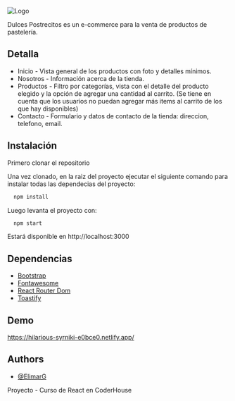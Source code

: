 ![Logo](https://hilarious-syrniki-e0bce0.netlify.app/static/media/logo.b217f54660cdb4b9386d.png)

Dulces Postrecitos es un e-commerce para la venta de productos de pastelería.

## Detalla

- Inicio - Vista general de los productos con foto y detalles mínimos.
- Nosotros - Información acerca de la tienda.
- Productos - Filtro por categorías, vista con el detalle del producto elegido y la opción de agregar una cantidad al carrito. (Se tiene en cuenta que los usuarios no puedan agregar más items al carrito de los que hay disponibles)
- Contacto - Formulario y datos de contacto de la tienda: direccion, telefono, email.

## Instalación

Primero clonar el repositorio

Una vez clonado, en la raiz del proyecto ejecutar el siguiente comando para instalar todas las dependecias del proyecto: 

```bash
  npm install
```
Luego levanta el proyecto con:

```bash
  npm start
```
Estará disponible en http://localhost:3000
    
## Dependencias

 - [Bootstrap](https://getbootstrap.com/)
 - [Fontawesome](https://fontawesome.com/v5/docs/web/use-with/react)
 - [React Router Dom](https://www.npmjs.com/package/react-router-dom)
 - [Toastify](https://www.npmjs.com/package/react-toastify)

## Demo

https://hilarious-syrniki-e0bce0.netlify.app/

## Authors

- [@ElimarG](https://github.com/ElimarG)

Proyecto  - Curso de React en CoderHouse
